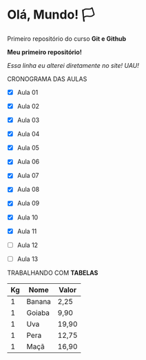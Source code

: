 # Olá, Mundo! 🏳️
 Primeiro repositório do curso **Git e Github**

__Meu primeiro repositório!__

_Essa linha eu alterei diretamente no site! UAU!_

CRONOGRAMA DAS AULAS 

- [x] Aula 01
- [x] Aula 02
- [x] Aula 03
- [x] Aula 04
- [x] Aula 05
- [x] Aula 06
- [x] Aula 07
- [x] Aula 08
- [x] Aula 09
- [x] Aula 10
- [x] Aula 11
- [ ] Aula 12
- [ ] Aula 13


TRABALHANDO COM **TABELAS**

Kg | Nome | Valor
---|---|---
1 | Banana | 2,25
1 | Goiaba | 9,90
1 | Uva | 19,90
1 | Pera | 12,75
1 | Maçã | 16,90
